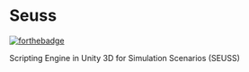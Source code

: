 # Seuss
[![forthebadge](https://forthebadge.com/images/badges/built-with-swag.svg)](https://forthebadge.com)

Scripting Engine in Unity 3D for Simulation Scenarios (SEUSS)
